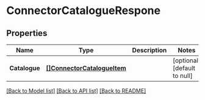 # ConnectorCatalogueRespone

## Properties
Name | Type | Description | Notes
------------ | ------------- | ------------- | -------------
**Catalogue** | [**[]ConnectorCatalogueItem**](ConnectorCatalogueItem.md) |  | [optional] [default to null]

[[Back to Model list]](../README.md#documentation-for-models) [[Back to API list]](../README.md#documentation-for-api-endpoints) [[Back to README]](../README.md)

